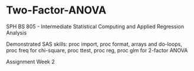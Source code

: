 # Two-Factor-ANOVA

SPH BS 805 - Intermediate Statistical Computing and Applied Regression Analysis

Demonstrated SAS skills: proc import, proc format, arrays and do-loops, proc freq for chi-square, proc ttest, proc reg, proc glm for 2-factor ANOVA

Assignment Week 2
